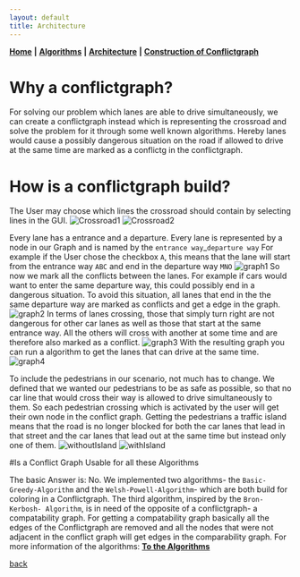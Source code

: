 ```yaml
---
layout: default
title: Architecture
---
```


**[Home](./)** **&#124;** **[Algorithms](./algorithms.html)** **&#124;** **[Architecture](./architecture.html)** **&#124;** **[Construction of Conflictgraph](./construction_conflictgraph.html)**

# Why a conflictgraph?

For solving our problem which lanes are able to drive simultaneously, we can create a conflictgraph instead which is representing the crossroad and solve the problem for it through some well known algorithms.
Hereby lanes would cause a possibly dangerous situation on the road if allowed to drive at the same time are marked as a conflictg in the conflictgraph.

# How is a conflictgraph build?

The User may choose which lines the crossroad should contain by selecting lines in the GUI. 
![Crossroad1](images/conflictgraph/picture1.JPG)
![Crossroad2](images/conflictgraph/picture2.JPG)

Every lane has a entrance and a departure. Every lane is represented by a node in our Graph and is named by the ```entrance way```_```departure way```
For example if the User chose the checkbox ```A```, this means that the lane will start from the entrance way ```ABC``` and end in the departure way ```MNO```
![graph1](images/conflictgraph/graph1.JPG)
So now we mark all the conflicts between the lanes. For example if cars would want to enter the same departure way, this could possibly end in a dangerous situation. To avoid this situation, all lanes that end in the the same departure way are marked as conflicts and get a edge in the graph.
![graph2](images/conflictgraph/graph2.JPG)
In terms of lanes crossing, those that simply turn right are not dangerous for other car lanes as well as those that start at the same entrance way. All the others will cross with another at some time and are therefore also marked as a conflict.
![graph3](images/conflictgraph/graph3.JPG)
With the resulting graph you can run a algorithm to get the lanes that can drive at the same time.
![graph4](images/conflictgraph/graph4.JPG)

To include the pedestrians in our scenario, not much has to change. We defined that we wanted our pedestrians to be as safe as possible, so that no car line that would cross their way is allowed to drive simultaneously to them. So each pedestrian crossing which is activated by the user will get their own node in the conflict graph. 
Getting the pedestrians a traffic island means that the road is no longer blocked for both the car lanes that lead in that street and the car lanes that lead out at the same time but instead only one of them.
![withoutIsland](images/conflictgraph/withoutTrafficIsland.JPG)
![withIsland](images/conflictgraph/withTrafficIsland.JPG)

#Is a Conflict Graph Usable for all these Algorithms

The basic Answer is: No.
We implemented two algorithms- the ```Basic-Greedy-Algorithm``` and the ```Welsh-Powell-Algorithm```- which are both build for coloring in a Conflictgraph. 
The third algorithm, inspired by the ```Bron-Kerbosh- Algorithm```, is in need of the opposite of a conflictgraph- a compatability graph. 
For getting a compatability graph basically all the edges of the Conflictgraph are removed and all the nodes that were not adjacent in the conflict graph will get edges in the comparability graph. 
For more information of the algorithms:
**[To the Algorithms](./algorithms.html)**


[back](./)